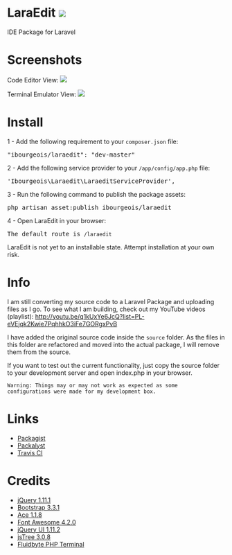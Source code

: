 LaraEdit <img src="https://travis-ci.org/iBourgeois/LaraEdit.svg?branch=master" />
===========

IDE Package for Laravel


Screenshots
===========
Code Editor View:
<img src="https://github.com/iBourgeois/LaraEdit/blob/master/source/LaraEdit.png" />

Terminal Emulator View:
<img src="https://github.com/iBourgeois/LaraEdit/blob/master/source/LaraEdit2.png" />


Install
=======

1 - Add the following requirement to your <code>composer.json</code> file:

<pre>"ibourgeois/laraedit": "dev-master"</pre>

2 - Add the following service provider to your <code>/app/config/app.php</code> file:

<pre>'Ibourgeois\Laraedit\LaraeditServiceProvider',</pre>

3 - Run the following command to publish the package assets:

<pre>php artisan asset:publish ibourgeois/laraedit</pre>

4 - Open LaraEdit in your browser:
<pre>The default route is <code>/laraedit</code></pre>


LaraEdit is not yet to an installable state. Attempt installation at your own risk.


Info
====

I am still converting my source code to a Laravel Package and uploading files as I go. To see what I am building, check out my YouTube videos (playlist): http://youtu.be/q1kUxYe6JcQ?list=PL-eVEjqk2Kwie7PqhhkO3iFe7GORgxPvB

I have added the original source code inside the <code>source</code> folder. As the files in this folder are refactored and moved into the actual package, I will remove them from the source. 

If you want to test out the current functionality, just copy the source folder to your development server and open index.php in your browser. 

<code>Warning: Things may or may not work as expected as some configurations were made for my development box.</code>

Links
=====
* <a href="https://packagist.org/packages/ibourgeois/laraedit">Packagist</a>
* <a href="http://packalyst.com/packages/package/ibourgeois/laraedit">Packalyst</a>
* <a href="https://travis-ci.org/iBourgeois/LaraEdit">Travis CI</a>


Credits
=========================

<ul>
  <li><a href="http://jquery.com/">jQuery 1.11.1</a></li>
  <li><a href="http://getbootstrap.com/">Bootstrap 3.3.1</a></li>
  <li><a href="http://ace.c9.io/">Ace 1.1.8</a></li>
  <li><a href="http://fortawesome.github.io/Font-Awesome/">Font Awesome 4.2.0</a></li>
  <li><a href="http://jqueryui.com/">jQuery UI 1.11.2</a></li>
  <li><a href="http://www.jstree.com/">jsTree 3.0.8</a></li>
  <li><a href="https://github.com/Fluidbyte/PHP-jQuery-Terminal-Emulator">Fluidbyte PHP Terminal</a></li>
</ul>
